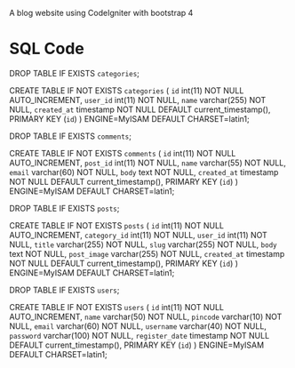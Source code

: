 
A blog website using CodeIgniter with bootstrap 4


# SQL Code

DROP TABLE IF EXISTS `categories`;

CREATE TABLE IF NOT EXISTS `categories` (
  `id` int(11) NOT NULL AUTO_INCREMENT,
  `user_id` int(11) NOT NULL,
  `name` varchar(255) NOT NULL,
  `created_at` timestamp NOT NULL DEFAULT current_timestamp(),
  PRIMARY KEY (`id`)
) ENGINE=MyISAM DEFAULT CHARSET=latin1;

DROP TABLE IF EXISTS `comments`;

CREATE TABLE IF NOT EXISTS `comments` (
  `id` int(11) NOT NULL AUTO_INCREMENT,
  `post_id` int(11) NOT NULL,
  `name` varchar(55) NOT NULL,
  `email` varchar(60) NOT NULL,
  `body` text NOT NULL,
  `created_at` timestamp NOT NULL DEFAULT current_timestamp(),
  PRIMARY KEY (`id`)
) ENGINE=MyISAM DEFAULT CHARSET=latin1;

DROP TABLE IF EXISTS `posts`;

CREATE TABLE IF NOT EXISTS `posts` (
  `id` int(11) NOT NULL AUTO_INCREMENT,
  `category_id` int(11) NOT NULL,
  `user_id` int(11) NOT NULL,
  `title` varchar(255) NOT NULL,
  `slug` varchar(255) NOT NULL,
  `body` text NOT NULL,
  `post_image` varchar(255) NOT NULL,
  `created_at` timestamp NOT NULL DEFAULT current_timestamp(),
  PRIMARY KEY (`id`)
) ENGINE=MyISAM DEFAULT CHARSET=latin1;

DROP TABLE IF EXISTS `users`;

CREATE TABLE IF NOT EXISTS `users` (
  `id` int(11) NOT NULL AUTO_INCREMENT,
  `name` varchar(50) NOT NULL,
  `pincode` varchar(10) NOT NULL,
  `email` varchar(60) NOT NULL,
  `username` varchar(40) NOT NULL,
  `password` varchar(100) NOT NULL,
  `register_date` timestamp NOT NULL DEFAULT current_timestamp(),
  PRIMARY KEY (`id`)
) ENGINE=MyISAM DEFAULT CHARSET=latin1;
